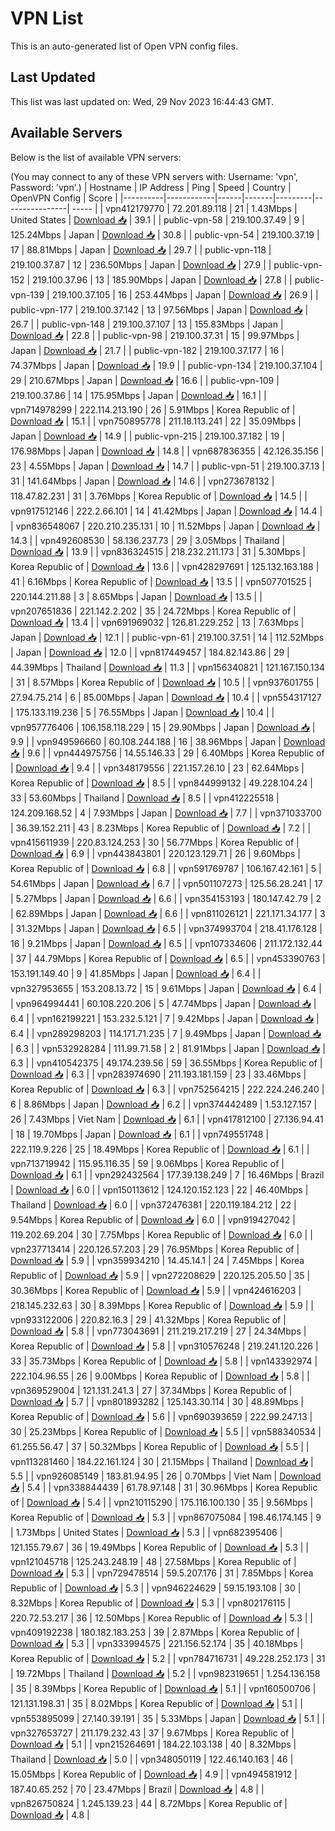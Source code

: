 # VPN List

This is an auto-generated list of Open VPN config files.

## Last Updated

This list was last updated on: Wed, 29 Nov 2023 16:44:43 GMT.

## Available Servers

Below is the list of available VPN servers:

(You may connect to any of these VPN servers with: Username: 'vpn', Password: 'vpn'.)
| Hostname | IP Address | Ping | Speed | Country | OpenVPN Config | Score |
|----------|------------|------|-------|---------|----------------| ----- |
| vpn412179770 | 72.201.89.118 | 21 | 1.43Mbps | United States | [Download 📥](./configs/server_0_US.ovpn) | 39.1 |
| public-vpn-58 | 219.100.37.49 | 9 | 125.24Mbps | Japan | [Download 📥](./configs/server_1_JP.ovpn) | 30.8 |
| public-vpn-54 | 219.100.37.19 | 17 | 88.81Mbps | Japan | [Download 📥](./configs/server_2_JP.ovpn) | 29.7 |
| public-vpn-118 | 219.100.37.87 | 12 | 236.50Mbps | Japan | [Download 📥](./configs/server_3_JP.ovpn) | 27.9 |
| public-vpn-152 | 219.100.37.96 | 13 | 185.90Mbps | Japan | [Download 📥](./configs/server_4_JP.ovpn) | 27.8 |
| public-vpn-139 | 219.100.37.105 | 16 | 253.44Mbps | Japan | [Download 📥](./configs/server_5_JP.ovpn) | 26.9 |
| public-vpn-177 | 219.100.37.142 | 13 | 97.56Mbps | Japan | [Download 📥](./configs/server_6_JP.ovpn) | 26.7 |
| public-vpn-148 | 219.100.37.107 | 13 | 155.83Mbps | Japan | [Download 📥](./configs/server_7_JP.ovpn) | 22.8 |
| public-vpn-98 | 219.100.37.31 | 15 | 99.97Mbps | Japan | [Download 📥](./configs/server_8_JP.ovpn) | 21.7 |
| public-vpn-182 | 219.100.37.177 | 16 | 74.37Mbps | Japan | [Download 📥](./configs/server_9_JP.ovpn) | 19.9 |
| public-vpn-134 | 219.100.37.104 | 29 | 210.67Mbps | Japan | [Download 📥](./configs/server_10_JP.ovpn) | 16.6 |
| public-vpn-109 | 219.100.37.86 | 14 | 175.95Mbps | Japan | [Download 📥](./configs/server_11_JP.ovpn) | 16.1 |
| vpn714978299 | 222.114.213.190 | 26 | 5.91Mbps | Korea Republic of | [Download 📥](./configs/server_12_KR.ovpn) | 15.1 |
| vpn750895778 | 211.18.113.241 | 22 | 35.09Mbps | Japan | [Download 📥](./configs/server_13_JP.ovpn) | 14.9 |
| public-vpn-215 | 219.100.37.182 | 19 | 176.98Mbps | Japan | [Download 📥](./configs/server_14_JP.ovpn) | 14.8 |
| vpn687836355 | 42.126.35.156 | 23 | 4.55Mbps | Japan | [Download 📥](./configs/server_15_JP.ovpn) | 14.7 |
| public-vpn-51 | 219.100.37.13 | 31 | 141.64Mbps | Japan | [Download 📥](./configs/server_16_JP.ovpn) | 14.6 |
| vpn273678132 | 118.47.82.231 | 31 | 3.76Mbps | Korea Republic of | [Download 📥](./configs/server_17_KR.ovpn) | 14.5 |
| vpn917512146 | 222.2.66.101 | 14 | 41.42Mbps | Japan | [Download 📥](./configs/server_18_JP.ovpn) | 14.4 |
| vpn836548067 | 220.210.235.131 | 10 | 11.52Mbps | Japan | [Download 📥](./configs/server_19_JP.ovpn) | 14.3 |
| vpn492608530 | 58.136.237.73 | 29 | 3.05Mbps | Thailand | [Download 📥](./configs/server_20_TH.ovpn) | 13.9 |
| vpn836324515 | 218.232.211.173 | 31 | 5.30Mbps | Korea Republic of | [Download 📥](./configs/server_21_KR.ovpn) | 13.6 |
| vpn428297691 | 125.132.163.188 | 41 | 6.16Mbps | Korea Republic of | [Download 📥](./configs/server_22_KR.ovpn) | 13.5 |
| vpn507701525 | 220.144.211.88 | 3 | 8.65Mbps | Japan | [Download 📥](./configs/server_23_JP.ovpn) | 13.5 |
| vpn207651836 | 221.142.2.202 | 35 | 24.72Mbps | Korea Republic of | [Download 📥](./configs/server_24_KR.ovpn) | 13.4 |
| vpn691969032 | 126.81.229.252 | 13 | 7.63Mbps | Japan | [Download 📥](./configs/server_25_JP.ovpn) | 12.1 |
| public-vpn-61 | 219.100.37.51 | 14 | 112.52Mbps | Japan | [Download 📥](./configs/server_26_JP.ovpn) | 12.0 |
| vpn817449457 | 184.82.143.86 | 29 | 44.39Mbps | Thailand | [Download 📥](./configs/server_27_TH.ovpn) | 11.3 |
| vpn156340821 | 121.167.150.134 | 31 | 8.57Mbps | Korea Republic of | [Download 📥](./configs/server_28_KR.ovpn) | 10.5 |
| vpn937601755 | 27.94.75.214 | 6 | 85.00Mbps | Japan | [Download 📥](./configs/server_29_JP.ovpn) | 10.4 |
| vpn554317127 | 175.133.119.236 | 5 | 76.55Mbps | Japan | [Download 📥](./configs/server_30_JP.ovpn) | 10.4 |
| vpn957776406 | 106.158.118.229 | 15 | 29.90Mbps | Japan | [Download 📥](./configs/server_31_JP.ovpn) | 9.9 |
| vpn949596660 | 60.108.244.188 | 16 | 38.96Mbps | Japan | [Download 📥](./configs/server_32_JP.ovpn) | 9.6 |
| vpn444975756 | 14.55.146.33 | 29 | 6.40Mbps | Korea Republic of | [Download 📥](./configs/server_33_KR.ovpn) | 9.4 |
| vpn348179556 | 221.157.26.10 | 23 | 62.64Mbps | Korea Republic of | [Download 📥](./configs/server_34_KR.ovpn) | 8.5 |
| vpn844999132 | 49.228.104.24 | 33 | 53.60Mbps | Thailand | [Download 📥](./configs/server_35_TH.ovpn) | 8.5 |
| vpn412225518 | 124.209.168.52 | 4 | 7.93Mbps | Japan | [Download 📥](./configs/server_36_JP.ovpn) | 7.7 |
| vpn371033700 | 36.39.152.211 | 43 | 8.23Mbps | Korea Republic of | [Download 📥](./configs/server_37_KR.ovpn) | 7.2 |
| vpn415611939 | 220.83.124.253 | 30 | 56.77Mbps | Korea Republic of | [Download 📥](./configs/server_38_KR.ovpn) | 6.9 |
| vpn443843801 | 220.123.129.71 | 26 | 9.60Mbps | Korea Republic of | [Download 📥](./configs/server_39_KR.ovpn) | 6.8 |
| vpn591769787 | 106.167.42.161 | 5 | 54.61Mbps | Japan | [Download 📥](./configs/server_40_JP.ovpn) | 6.7 |
| vpn501107273 | 125.56.28.241 | 17 | 5.27Mbps | Japan | [Download 📥](./configs/server_41_JP.ovpn) | 6.6 |
| vpn354153193 | 180.147.42.79 | 2 | 62.89Mbps | Japan | [Download 📥](./configs/server_42_JP.ovpn) | 6.6 |
| vpn811026121 | 221.171.34.177 | 3 | 31.32Mbps | Japan | [Download 📥](./configs/server_43_JP.ovpn) | 6.5 |
| vpn374993704 | 218.41.176.128 | 16 | 9.21Mbps | Japan | [Download 📥](./configs/server_44_JP.ovpn) | 6.5 |
| vpn107334606 | 211.172.132.44 | 37 | 44.79Mbps | Korea Republic of | [Download 📥](./configs/server_45_KR.ovpn) | 6.5 |
| vpn453390763 | 153.191.149.40 | 9 | 41.85Mbps | Japan | [Download 📥](./configs/server_46_JP.ovpn) | 6.4 |
| vpn327953655 | 153.208.13.72 | 15 | 9.61Mbps | Japan | [Download 📥](./configs/server_47_JP.ovpn) | 6.4 |
| vpn964994441 | 60.108.220.206 | 5 | 47.74Mbps | Japan | [Download 📥](./configs/server_48_JP.ovpn) | 6.4 |
| vpn162199221 | 153.232.5.121 | 7 | 9.42Mbps | Japan | [Download 📥](./configs/server_49_JP.ovpn) | 6.4 |
| vpn289298203 | 114.171.71.235 | 7 | 9.49Mbps | Japan | [Download 📥](./configs/server_50_JP.ovpn) | 6.3 |
| vpn532928284 | 111.99.71.58 | 2 | 81.91Mbps | Japan | [Download 📥](./configs/server_51_JP.ovpn) | 6.3 |
| vpn410542375 | 49.174.239.56 | 59 | 36.55Mbps | Korea Republic of | [Download 📥](./configs/server_52_KR.ovpn) | 6.3 |
| vpn283974690 | 211.193.181.159 | 23 | 33.46Mbps | Korea Republic of | [Download 📥](./configs/server_53_KR.ovpn) | 6.3 |
| vpn752564215 | 222.224.246.240 | 6 | 8.86Mbps | Japan | [Download 📥](./configs/server_54_JP.ovpn) | 6.2 |
| vpn374442489 | 1.53.127.157 | 26 | 7.43Mbps | Viet Nam | [Download 📥](./configs/server_55_VN.ovpn) | 6.1 |
| vpn417812100 | 27.136.94.41 | 18 | 19.70Mbps | Japan | [Download 📥](./configs/server_56_JP.ovpn) | 6.1 |
| vpn749551748 | 222.119.9.226 | 25 | 18.49Mbps | Korea Republic of | [Download 📥](./configs/server_57_KR.ovpn) | 6.1 |
| vpn713719942 | 115.95.116.35 | 59 | 9.06Mbps | Korea Republic of | [Download 📥](./configs/server_58_KR.ovpn) | 6.1 |
| vpn292432564 | 177.39.138.249 | 7 | 16.46Mbps | Brazil | [Download 📥](./configs/server_59_BR.ovpn) | 6.0 |
| vpn150113612 | 124.120.152.123 | 22 | 46.40Mbps | Thailand | [Download 📥](./configs/server_60_TH.ovpn) | 6.0 |
| vpn372476381 | 220.119.184.212 | 22 | 9.54Mbps | Korea Republic of | [Download 📥](./configs/server_61_KR.ovpn) | 6.0 |
| vpn919427042 | 119.202.69.204 | 30 | 7.75Mbps | Korea Republic of | [Download 📥](./configs/server_62_KR.ovpn) | 6.0 |
| vpn237713414 | 220.126.57.203 | 29 | 76.95Mbps | Korea Republic of | [Download 📥](./configs/server_63_KR.ovpn) | 5.9 |
| vpn359934210 | 14.45.14.1 | 24 | 7.45Mbps | Korea Republic of | [Download 📥](./configs/server_64_KR.ovpn) | 5.9 |
| vpn272208629 | 220.125.205.50 | 35 | 30.36Mbps | Korea Republic of | [Download 📥](./configs/server_65_KR.ovpn) | 5.9 |
| vpn424616203 | 218.145.232.63 | 30 | 8.39Mbps | Korea Republic of | [Download 📥](./configs/server_66_KR.ovpn) | 5.9 |
| vpn933122006 | 220.82.16.3 | 29 | 41.32Mbps | Korea Republic of | [Download 📥](./configs/server_67_KR.ovpn) | 5.8 |
| vpn773043691 | 211.219.217.219 | 27 | 24.34Mbps | Korea Republic of | [Download 📥](./configs/server_68_KR.ovpn) | 5.8 |
| vpn310576248 | 219.241.120.226 | 33 | 35.73Mbps | Korea Republic of | [Download 📥](./configs/server_69_KR.ovpn) | 5.8 |
| vpn143392974 | 222.104.96.55 | 26 | 9.00Mbps | Korea Republic of | [Download 📥](./configs/server_70_KR.ovpn) | 5.8 |
| vpn369529004 | 121.131.241.3 | 27 | 37.34Mbps | Korea Republic of | [Download 📥](./configs/server_71_KR.ovpn) | 5.7 |
| vpn801893282 | 125.143.30.114 | 30 | 48.89Mbps | Korea Republic of | [Download 📥](./configs/server_72_KR.ovpn) | 5.6 |
| vpn690393659 | 222.99.247.13 | 30 | 25.23Mbps | Korea Republic of | [Download 📥](./configs/server_73_KR.ovpn) | 5.5 |
| vpn588340534 | 61.255.56.47 | 37 | 50.32Mbps | Korea Republic of | [Download 📥](./configs/server_74_KR.ovpn) | 5.5 |
| vpn113281460 | 184.22.161.124 | 30 | 21.15Mbps | Thailand | [Download 📥](./configs/server_75_TH.ovpn) | 5.5 |
| vpn926085149 | 183.81.94.95 | 26 | 0.70Mbps | Viet Nam | [Download 📥](./configs/server_76_VN.ovpn) | 5.4 |
| vpn338844439 | 61.78.97.148 | 31 | 30.96Mbps | Korea Republic of | [Download 📥](./configs/server_77_KR.ovpn) | 5.4 |
| vpn210115290 | 175.116.100.130 | 35 | 9.56Mbps | Korea Republic of | [Download 📥](./configs/server_78_KR.ovpn) | 5.3 |
| vpn867075084 | 198.46.174.145 | 9 | 1.73Mbps | United States | [Download 📥](./configs/server_79_US.ovpn) | 5.3 |
| vpn682395406 | 121.155.79.67 | 36 | 19.49Mbps | Korea Republic of | [Download 📥](./configs/server_80_KR.ovpn) | 5.3 |
| vpn121045718 | 125.243.248.19 | 48 | 27.58Mbps | Korea Republic of | [Download 📥](./configs/server_81_KR.ovpn) | 5.3 |
| vpn729478514 | 59.5.207.176 | 31 | 7.85Mbps | Korea Republic of | [Download 📥](./configs/server_82_KR.ovpn) | 5.3 |
| vpn946224629 | 59.15.193.108 | 30 | 8.32Mbps | Korea Republic of | [Download 📥](./configs/server_83_KR.ovpn) | 5.3 |
| vpn802176115 | 220.72.53.217 | 36 | 12.50Mbps | Korea Republic of | [Download 📥](./configs/server_84_KR.ovpn) | 5.3 |
| vpn409192238 | 180.182.183.253 | 39 | 2.87Mbps | Korea Republic of | [Download 📥](./configs/server_85_KR.ovpn) | 5.3 |
| vpn333994575 | 221.156.52.174 | 35 | 40.18Mbps | Korea Republic of | [Download 📥](./configs/server_86_KR.ovpn) | 5.2 |
| vpn784716731 | 49.228.252.173 | 31 | 19.72Mbps | Thailand | [Download 📥](./configs/server_87_TH.ovpn) | 5.2 |
| vpn982319651 | 1.254.136.158 | 35 | 8.39Mbps | Korea Republic of | [Download 📥](./configs/server_88_KR.ovpn) | 5.1 |
| vpn160500706 | 121.131.198.31 | 35 | 8.02Mbps | Korea Republic of | [Download 📥](./configs/server_89_KR.ovpn) | 5.1 |
| vpn553895099 | 27.140.39.191 | 35 | 5.33Mbps | Japan | [Download 📥](./configs/server_90_JP.ovpn) | 5.1 |
| vpn327653727 | 211.179.232.43 | 37 | 9.67Mbps | Korea Republic of | [Download 📥](./configs/server_91_KR.ovpn) | 5.1 |
| vpn215264691 | 184.22.103.138 | 40 | 8.32Mbps | Thailand | [Download 📥](./configs/server_92_TH.ovpn) | 5.0 |
| vpn348050119 | 122.46.140.163 | 46 | 15.05Mbps | Korea Republic of | [Download 📥](./configs/server_93_KR.ovpn) | 4.9 |
| vpn494581912 | 187.40.65.252 | 70 | 23.47Mbps | Brazil | [Download 📥](./configs/server_94_BR.ovpn) | 4.8 |
| vpn826750824 | 1.245.139.23 | 44 | 8.72Mbps | Korea Republic of | [Download 📥](./configs/server_95_KR.ovpn) | 4.8 |
